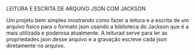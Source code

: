 LEITURA E ESCRITA DE ARQUIVO JSON COM JACKSON

Um projeto bem simples mostrando como fazer a leitura e a escrita de um arquivo fisico para o formato json usando a biblioteca do Jackson que é a mais utilizada e poderosa atualmente.
A leiturad serve para ler as propriedades json desse arquivo e a gravação escreve cada json diretamente no arquivo.
